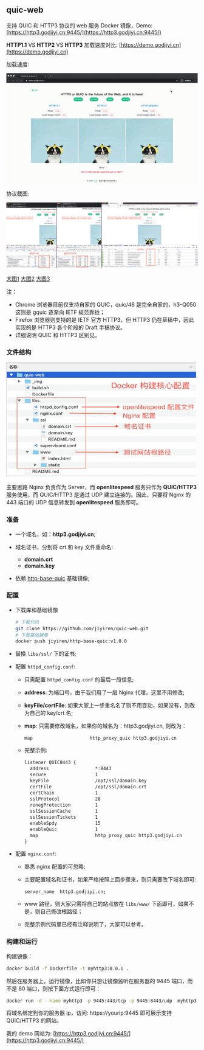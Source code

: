 ## quic-web

支持 QUIC 和 HTTP3 协议的 web 服务 Docker 镜像，Demo: [https://http3.godjiyi.cn:9445/](https://http3.godjiyi.cn:9445/)

**HTTP1.1** VS **HTTP2** VS **HTTP3** 加载速度对比: [https://demo.godjiyi.cn](https://demo.godjiyi.cn)

加载速度:

![](./_img/quicvshttp.gif)

协议截图:

![](./_img/quic.jpg)

<a href="./_img/quic46.png" target="_blank">大图1<a/> <a href="./_img/quic50.png" target="_blank">大图2<a/>  <a href="./_img/http3.png" target="_blank">大图3<a/>

注：

* Chrome 浏览器目前仅支持自家的 QUIC，quic/46 是完全自家的，h3-Q050 这则是 gquic 逐渐向 IETF 规范靠拢；
* Firefox 浏览器则支持的是 IETF 官方 HTTP3，但 HTTP3 仍在草稿中，因此实现的是 HTTP3 各个阶段的 Draft 手稿协议。
* 详细说明 QUIC 和 HTTP3 区别见。

### 文件结构

<a href="./_img/quic-web-arc.png"><img alt="logo" width="500" height="300" src="./_img/quic-web-arc.png" alt="quic-web">
    </a>


主要思路 Nginx 负责作为 Server，而 **openlitespeed** 服务只作为 **QUIC/HTTP3** 服务使用，而 QUIC/HTTP3 是通过 UDP 建立连接的。因此，只要将 Nginx 的 443 端口的 UDP 信息转发到 **openlitespeed** 服务即可。

### 准备

* 一个域名，如：**http3.godjiyi.cn**;
* 域名证书，分别将 crt 和 key 文件重命名:
	* **domain.crt**
	* **domain.key** 

* 依赖 [http-base-quic](https://hub.docker.com/repository/docker/jiyiren/http-base-quic) 基础镜像;

### 配置

* 下载库和基础镜像

	```bash
	# 下载代码
	git clone https://github.com/jiyiren/quic-web.git
	# 下载基础镜像
	docker push jiyiren/http-base-quic:v1.0.0
	```

* 替换 `libs/ssl/` 下的证书;
* 配置 `httpd_config.conf`:

	* 只需配置 `httpd_config.conf` 的最后一段信息;
	* **address**: 为端口号，由于我们用了一层 Nginx 代理，这里不用修改;
	* **keyFile/certFile**: 如果大家上一步重名名了则不用变动，如果没有，则改为自己的 key/crt 名;
	* **map**: 只需要修改域名，如果你的域名为：http3.godjiyi.cn, 则改为：

		```nginx
		map                     http_proxy_quic http3.godjiyi.cn
		```
	* 完整示例:

		```nginx
		listener QUIC8443 {
		  address                 *:8443
		  secure                  1
		  keyFile                 /opt/ssl/domain.key
		  certFile                /opt/ssl/domain.crt
		  certChain               1
		  sslProtocol             28
		  renegProtection         1
		  sslSessionCache         1
		  sslSessionTickets       1
		  enableSpdy              15
		  enableQuic              1
		  map                     http_proxy_quic http3.godjiyi.cn
		}
		```
	
	
* 配置 `nginx.conf`:

	* 熟悉 nginx 配置的可忽略;
	* 主要配置域名和证书，如果严格按照上面步骤来，则只需要改下域名即可:

		```nginx
		server_name  http3.godjiyi.cn;
		```
	* www 路径，则大家只需将自己的站点放在 `libs/www/` 下面即可，如果不是，则自己修改根路径；
	* 完整示例代码里已经有注释说明了，大家可以参考。

### 构建和运行

构建镜像：

```bash
docker build -f Dockerfile -t myhttp3:0.0.1 .
```

然后在服务器上，运行镜像，比如你只想让镜像监听在服务器的 9445 端口，而不是 80 端口，则按下面方式运行即可：

```bash
docker run -d --name myhttp3 -p 9445:443/tcp -p 9445:8443/udp  myhttp3:0.0.1
```

将域名绑定到你的服务器 ip，访问: https://yourip:9445 即可展示支持 QUIC/HTTP3 的网站。

我的 demo 网站为: [https://http3.godjiyi.cn:9445/](https://http3.godjiyi.cn:9445/)